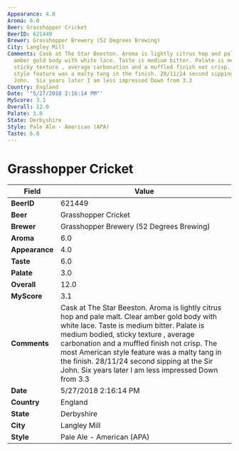 ```yaml
---
Appearance: 4.0
Aroma: 6.0
Beer: Grasshopper Cricket
BeerID: 621449
Brewer: Grasshopper Brewery (52 Degrees Brewing)
City: Langley Mill
Comments: Cask at The Star Beeston. Aroma is lightly citrus hop and pale malt. Clear
  amber gold body with white lace. Taste is medium bitter. Palate is medium bodied,
  sticky texture , average carbonation and a muffled finish not crisp. The most American
  style feature was a malty tang in the finish. 28/11/24 second sipping at the Sir
  John.  Six years later I am less impressed Down from 3.3
Country: England
Date: '"5/27/2018 2:16:14 PM"'
MyScore: 3.1
Overall: 12.0
Palate: 3.0
State: Derbyshire
Style: Pale Ale - American (APA)
Taste: 6.0
---
```


# Grasshopper Cricket

| Field         | Value |
|---------------|-------|
| **BeerID** | 621449 |
| **Beer** | Grasshopper Cricket |
| **Brewer** | Grasshopper Brewery (52 Degrees Brewing) |
| **Aroma** | 6.0 |
| **Appearance** | 4.0 |
| **Taste** | 6.0 |
| **Palate** | 3.0 |
| **Overall** | 12.0 |
| **MyScore** | 3.1 |
| **Comments** | Cask at The Star Beeston. Aroma is lightly citrus hop and pale malt. Clear amber gold body with white lace. Taste is medium bitter. Palate is medium bodied, sticky texture , average carbonation and a muffled finish not crisp. The most American style feature was a malty tang in the finish. 28/11/24 second sipping at the Sir John.  Six years later I am less impressed Down from 3.3 |
| **Date** | 5/27/2018 2:16:14 PM |
| **Country** | England |
| **State** | Derbyshire |
| **City** | Langley Mill |
| **Style** | Pale Ale - American (APA) |
